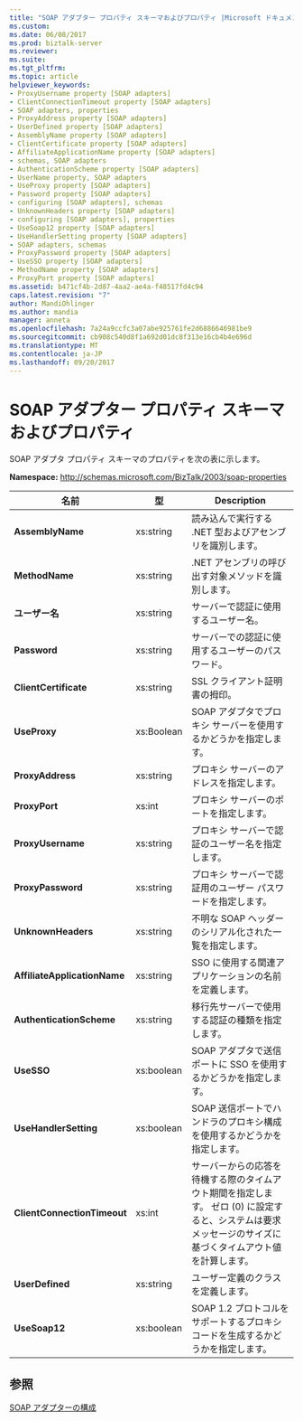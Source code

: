 ```yaml
---
title: "SOAP アダプター プロパティ スキーマおよびプロパティ |Microsoft ドキュメント"
ms.custom: 
ms.date: 06/08/2017
ms.prod: biztalk-server
ms.reviewer: 
ms.suite: 
ms.tgt_pltfrm: 
ms.topic: article
helpviewer_keywords:
- ProxyUsername property [SOAP adapters]
- ClientConnectionTimeout property [SOAP adapters]
- SOAP adapters, properties
- ProxyAddress property [SOAP adapters]
- UserDefined property [SOAP adapters]
- AssemblyName property [SOAP adapters]
- ClientCertificate property [SOAP adapters]
- AffiliateApplicationName property [SOAP adapters]
- schemas, SOAP adapters
- AuthenticationScheme property [SOAP adapters]
- UserName property, SOAP adapters
- UseProxy property [SOAP adapters]
- Password property [SOAP adapters]
- configuring [SOAP adapters], schemas
- UnknownHeaders property [SOAP adapters]
- configuring [SOAP adapters], properties
- UseSoap12 property [SOAP adapters]
- UseHandlerSetting property [SOAP adapters]
- SOAP adapters, schemas
- ProxyPassword property [SOAP adapters]
- UseSSO property [SOAP adapters]
- MethodName property [SOAP adapters]
- ProxyPort property [SOAP adapters]
ms.assetid: b471cf4b-2d87-4aa2-ae4a-f48517fd4c94
caps.latest.revision: "7"
author: MandiOhlinger
ms.author: mandia
manager: anneta
ms.openlocfilehash: 7a24a9ccfc3a07abe925761fe2d6886646981be9
ms.sourcegitcommit: cb908c540d8f1a692d01dc8f313e16cb4b4e696d
ms.translationtype: MT
ms.contentlocale: ja-JP
ms.lasthandoff: 09/20/2017
---
```

# <a name="soap-adapter-property-schema-and-properties"></a>SOAP アダプター プロパティ スキーマおよびプロパティ
SOAP アダプタ プロパティ スキーマのプロパティを次の表に示します。  
  
 **Namespace:** http://schemas.microsoft.com/BizTalk/2003/soap-properties  
  
|名前|型|Description|  
|----------|----------|-----------------|  
|**AssemblyName**|xs:string|読み込んで実行する .NET 型およびアセンブリを識別します。|  
|**MethodName**|xs:string|.NET アセンブリの呼び出す対象メソッドを識別します。|  
|**ユーザー名**|xs:string|サーバーで認証に使用するユーザー名。|  
|**Password**|xs:string|サーバーでの認証に使用するユーザーのパスワード。|  
|**ClientCertificate**|xs:string|SSL クライアント証明書の拇印。|  
|**UseProxy**|xs:Boolean|SOAP アダプタでプロキシ サーバーを使用するかどうかを指定します。|  
|**ProxyAddress**|xs:string|プロキシ サーバーのアドレスを指定します。|  
|**ProxyPort**|xs:int|プロキシ サーバーのポートを指定します。|  
|**ProxyUsername**|xs:string|プロキシ サーバーで認証のユーザー名を指定します。|  
|**ProxyPassword**|xs:string|プロキシ サーバーで認証用のユーザー パスワードを指定します。|  
|**UnknownHeaders**|xs:string|不明な SOAP ヘッダーのシリアル化された一覧を指定します。|  
|**AffiliateApplicationName**|xs:string|SSO に使用する関連アプリケーションの名前を定義します。|  
|**AuthenticationScheme**|xs:string|移行先サーバーで使用する認証の種類を指定します。|  
|**UseSSO**|xs:boolean|SOAP アダプタで送信ポートに SSO を使用するかどうかを指定します。|  
|**UseHandlerSetting**|xs:boolean|SOAP 送信ポートでハンドラのプロキシ構成を使用するかどうかを指定します。|  
|**ClientConnectionTimeout**|xs:int|サーバーからの応答を待機する際のタイムアウト期間を指定します。 ゼロ (0) に設定すると、システムは要求メッセージのサイズに基づくタイムアウト値を計算します。|  
|**UserDefined**|xs:string|ユーザー定義のクラスを定義します。|  
|**UseSoap12**|xs:boolean|SOAP 1.2 プロトコルをサポートするプロキシ コードを生成するかどうかを指定します。|  
  
## <a name="see-also"></a>参照  
 [SOAP アダプターの構成](../core/configuring-the-soap-adapter.md)